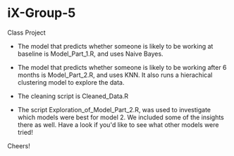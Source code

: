 # iX-Group-5
Class Project

- The model that predicts whether someone is likely to be working at baseline is Model_Part_1.R, and uses Naive Bayes.

- The model that predicts whether someone is likely to be working after 6 months is Model_Part_2.R, and uses KNN. It also runs a hierachical clustering model to explore the data.

- The cleaning script is Cleaned_Data.R

- The script Exploration_of_Model_Part_2.R, was used to investigate which models were best for model 2. We included some of the insights there as well. Have a look if you'd like to see what other models were tried!

Cheers!
